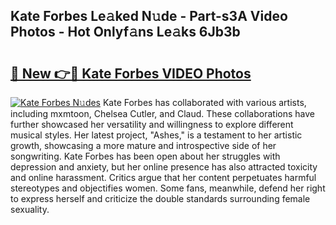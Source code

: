## Kate Forbes Le𝚊ked N𝚞de - Part-s3A Video Photos - Hot Onlyf𝚊ns Le𝚊ks 6Jb3b

# <h2><a href="http://ab36460.deff.icu/?id=Kate+Forbes">🔗 New 👉🔴 Kate Forbes VIDEO Photos</a></h2>

[![Kate Forbes N𝚞des](https://i.imgur.com/rIISA9y.gif)](http://ab36460.deff.icu/?id=Kate+Forbes)
Kate Forbes has collaborated with various artists, including mxmtoon, Chelsea Cutler, and Claud. These collaborations have further showcased her versatility and willingness to explore different musical styles. Her latest project, "Ashes," is a testament to her artistic growth, showcasing a more mature and introspective side of her songwriting. Kate Forbes has been open about her struggles with depression and anxiety, but her online presence has also attracted toxicity and online harassment. Critics argue that her content perpetuates harmful stereotypes and objectifies women. Some fans, meanwhile, defend her right to express herself and criticize the double standards surrounding female sexuality.
